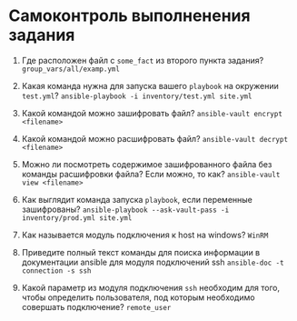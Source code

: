 # Самоконтроль выполненения задания

1. Где расположен файл с `some_fact` из второго пункта задания?
`group_vars/all/examp.yml`

2. Какая команда нужна для запуска вашего `playbook` на окружении `test.yml`?
`ansible-playbook -i inventory/test.yml site.yml`

3. Какой командой можно зашифровать файл?
`ansible-vault encrypt <filename>`

4. Какой командой можно расшифровать файл?
`ansible-vault decrypt <filename>`

5. Можно ли посмотреть содержимое зашифрованного файла без команды расшифровки файла? Если можно, то как?
`ansible-vault view <filename>`

6. Как выглядит команда запуска `playbook`, если переменные зашифрованы?
`ansible-playbook --ask-vault-pass -i inventory/prod.yml site.yml`

7. Как называется модуль подключения к host на windows?
`WinRM
`
8. Приведите полный текст команды для поиска информации в документации ansible для модуля подключений ssh
`ansible-doc -t connection -s ssh`

9. Какой параметр из модуля подключения `ssh` необходим для того, чтобы определить пользователя, под которым необходимо совершать подключение?
`remote_user`
